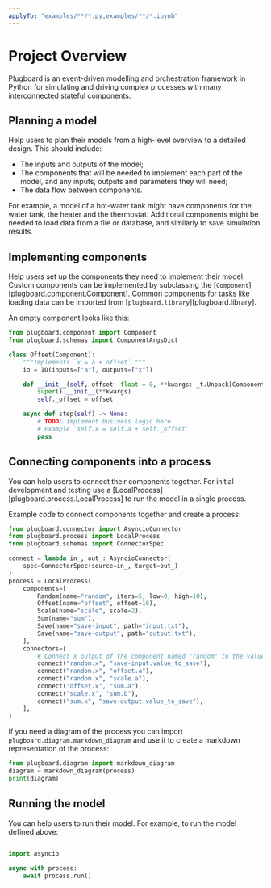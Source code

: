 ```yaml
---
applyTo: "examples/**/*.py,examples/**/*.ipynb"
---
```


# Project Overview

Plugboard is an event-driven modelling and orchestration framework in Python for simulating and driving complex processes with many interconnected stateful components.

## Planning a model

Help users to plan their models from a high-level overview to a detailed design. This should include:

* The inputs and outputs of the model;
* The components that will be needed to implement each part of the model, and any inputs, outputs and parameters they will need;
* The data flow between components.

For example, a model of a hot-water tank might have components for the water tank, the heater and the thermostat. Additional components might be needed to load data from a file or database, and similarly to save simulation results.

## Implementing components

Help users set up the components they need to implement their model. Custom components can be implemented by subclassing the [`Component`][plugboard.component.Component]. Common components for tasks like loading data can be imported from [`plugboard.library`][plugboard.library].

An empty component looks  like this:

```python
from plugboard.component import Component
from plugboard.schemas import ComponentArgsDict

class Offset(Component):
    """Implements `x = a + offset`."""
    io = IO(inputs=["a"], outputs=["x"])

    def __init__(self, offset: float = 0, **kwargs: _t.Unpack[ComponentArgsDict]) -> None:
        super().__init__(**kwargs)
        self._offset = offset

    async def step(self) -> None:
        # TODO: Implement business logic here
        # Example `self.x = self.a + self._offset`
        pass
```

## Connecting components into a process

You can help users to connect their components together. For initial development and testing use a [LocalProcess][plugboard.process.LocalProcess] to run the model in a single process.

Example code to connect components together and create a process:

```python
from plugboard.connector import AsyncioConnector
from plugboard.process import LocalProcess
from plugboard.schemas import ConnectorSpec

connect = lambda in_, out_: AsyncioConnector( 
    spec=ConnectorSpec(source=in_, target=out_)
)
process = LocalProcess(
    components=[
        Random(name="random", iters=5, low=0, high=10),
        Offset(name="offset", offset=10),
        Scale(name="scale", scale=2),
        Sum(name="sum"),
        Save(name="save-input", path="input.txt"),
        Save(name="save-output", path="output.txt"),
    ],
    connectors=[
        # Connect x output of the component named "random" to the value_to_save input of the component named "save-input", etc.
        connect("random.x", "save-input.value_to_save"),
        connect("random.x", "offset.a"),
        connect("random.x", "scale.a"),
        connect("offset.x", "sum.a"),
        connect("scale.x", "sum.b"),
        connect("sum.x", "save-output.value_to_save"),
    ],
)
```

If you need a diagram of the process you can import `plugboard.diagram.markdown_diagram` and use it to create a markdown representation of the process:

```python
from plugboard.diagram import markdown_diagram
diagram = markdown_diagram(process)
print(diagram)
```

## Running the model

You can help users to run their model. For example, to run the model defined above:

```python

import asyncio

async with process:
    await process.run()
```